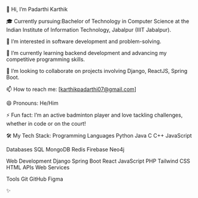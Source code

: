 👋 Hi, I’m Padarthi Karthik 

🎓 Currently pursuing:Bachelor of Technology in Computer Science at the Indian Institute of Information Technology, Jabalpur (IIIT Jabalpur).

👀 I’m interested in software development and problem-solving.

🌱 I’m currently learning backend development and advancing my competitive programming skills.

💞️ I’m looking to collaborate on projects involving Django, ReactJS, Spring Boot.

📫 How to reach me: [karthikpadarthi07@gmail.com]

😄 Pronouns: He/Him

⚡ Fun fact: I’m an active badminton player and love tackling challenges, whether in code or on the court!

🛠️ My Tech Stack:
Programming Languages
Python Java C C++ JavaScript

Databases
SQL MongoDB Redis Firebase Neo4j

Web Development
Django Spring Boot React JavaScript PHP Tailwind CSS HTML APIs Web Services

Tools
Git GitHub Figma

✨
